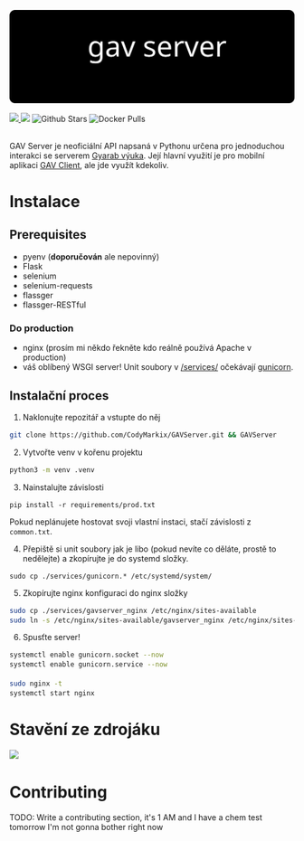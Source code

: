 ![repository logo](./assets/repologo.svg)


<div id="badges">
    <a href="https://gyarab.cz">
        <img alts="GyArab website" src="https://img.shields.io/badge/Gymnázium Arabská-blue?style=for-the-badge">
    </a>
    <img alts="Last Github Commit" src="https://img.shields.io/github/last-commit/CodyMarkix/GAVServer?style=for-the-badge">
    <img alt="Github Stars" src="https://img.shields.io/github/stars/CodyMarkix/GAVServer?style=for-the-badge">
    <img alt="Docker Pulls" src="https://img.shields.io/docker/pulls/markix124/gavserver?style=for-the-badge">
</div>

<br>

GAV Server je neoficiální API napsaná v Pythonu určena pro jednoduchou interakci se serverem [Gyarab výuka](https://vyuka.gyarab.cz). Její hlavní využití je pro mobilní aplikaci [GAV Client](https://github.com/CodyMarkix/GAVClient), ale jde využít kdekoliv.

# Instalace

## Prerequisites
- pyenv (**doporučován** ale nepovinný)
- Flask
- selenium
- selenium-requests
- flassger
- flassger-RESTful

### Do production

- nginx (prosím mi někdo řekněte kdo reálně používá Apache v production)
- váš oblíbený WSGI server! Unit soubory v [/services/](../services/) očekávají [gunicorn](https://pypi.org/project/gunicorn).

## Instalační proces

1) Naklonujte repozitář a vstupte do něj

```bash
git clone https://github.com/CodyMarkix/GAVServer.git && GAVServer
```

2) Vytvořte venv v kořenu projektu

```bash
python3 -m venv .venv
```

3) Nainstalujte závislosti

```
pip install -r requirements/prod.txt
```

Pokud neplánujete hostovat svoji vlastní instaci, stačí závislosti z `common.txt`.

4) Přepiště si unit soubory jak je libo (pokud nevíte co děláte, prostě to nedělejte) a zkopírujte je do systemd složky.
```
sudo cp ./services/gunicorn.* /etc/systemd/system/
```

5) Zkopírujte nginx konfiguraci do nginx složky
```bash
sudo cp ./services/gavserver_nginx /etc/nginx/sites-available
sudo ln -s /etc/nginx/sites-available/gavserver_nginx /etc/nginx/sites-enabled/gavserver_nginx
```

6) Spusťte server!

```bash
systemctl enable gunicorn.socket --now
systemctl enable gunicorn.service --now

sudo nginx -t
systemctl start nginx
```

# Stavění ze zdrojáku

![](https://media1.tenor.com/m/PG7TQGmTPoMAAAAd/are-you-serious-spiderman.gif)

# Contributing

TODO: Write a contributing section, it's 1 AM and I have a chem test tomorrow I'm not gonna bother right now